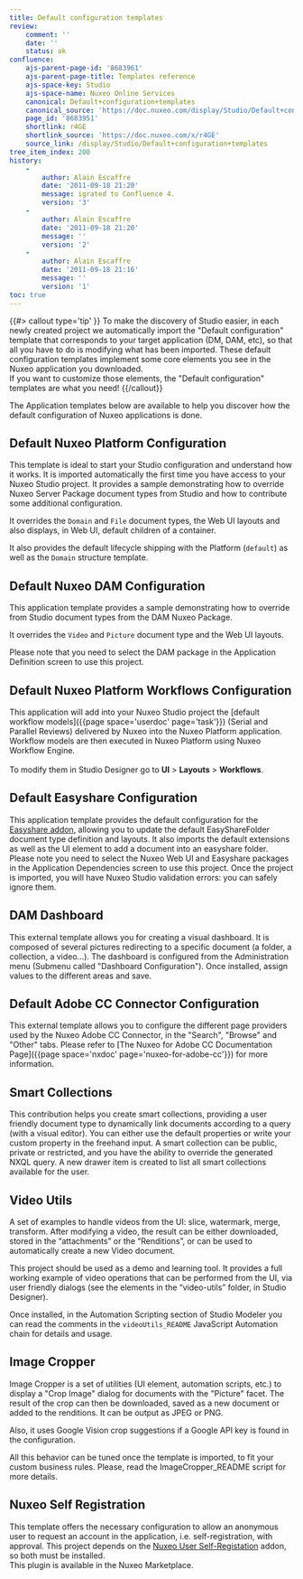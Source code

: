 ```yaml
---
title: Default configuration templates
review:
    comment: ''
    date: ''
    status: ok
confluence:
    ajs-parent-page-id: '8683961'
    ajs-parent-page-title: Templates reference
    ajs-space-key: Studio
    ajs-space-name: Nuxeo Online Services
    canonical: Default+configuration+templates
    canonical_source: 'https://doc.nuxeo.com/display/Studio/Default+configuration+templates'
    page_id: '8683951'
    shortlink: r4GE
    shortlink_source: 'https://doc.nuxeo.com/x/r4GE'
    source_link: /display/Studio/Default+configuration+templates
tree_item_index: 200
history:
    -
        author: Alain Escaffre
        date: '2011-09-18 21:20'
        message: igrated to Confluence 4.
        version: '3'
    -
        author: Alain Escaffre
        date: '2011-09-18 21:20'
        message: ''
        version: '2'
    -
        author: Alain Escaffre
        date: '2011-09-18 21:16'
        message: ''
        version: '1'
toc: true        
---
```


{{#> callout type='tip' }}
To make the discovery of Studio easier, in each newly created project we automatically import the "Default configuration" template that corresponds to your target application (DM, DAM, etc), so that all you have to do is modifying what has been imported. These default configuration templates implement some core elements you see in the Nuxeo application you downloaded.</br>
If you want to customize those elements, the "Default configuration" templates are what you need!
{{/callout}}

The Application templates below are available to help you discover how the default configuration of Nuxeo applications is done.

## Default Nuxeo Platform Configuration

This template is ideal to start your Studio configuration and understand how it works. It is imported automatically the first time you have access to your Nuxeo Studio project. It provides a sample demonstrating how to override Nuxeo Server Package document types from Studio and how to contribute some additional configuration.

It overrides the `Domain` and `File` document types, the Web UI layouts and also displays, in Web UI, default children of a container.

It also provides the default lifecycle shipping with the Platform (`default`) as well as the `Domain` structure template.

## Default Nuxeo DAM Configuration

This application template provides a sample demonstrating how to override from Studio document types from the DAM Nuxeo Package.

It overrides the `Video` and `Picture` document type and the Web UI layouts.

Please note that you need to select the DAM package in the Application Definition screen to use this project.

## Default Nuxeo Platform Workflows Configuration

This application will add into your Nuxeo Studio project the [default workflow models]({{page space='userdoc' page='task'}}) (Serial and Parallel Reviews) delivered by Nuxeo into the Nuxeo Platform application. Workflow models are then executed in Nuxeo Platform using Nuxeo Workflow Engine.  
</br>
To modify them in Studio Designer go to **UI** > **Layouts** > **Workflows**.

## Default Easyshare Configuration

This application template provides the default configuration for the [Easyshare addon](https://connect.nuxeo.com/nuxeo/site/marketplace/package/easyshare), allowing you to update the default EasyShareFolder document type definition and layouts. It also imports the default extensions as well as the UI element to add a document into an easyshare folder. Please note you need to select the Nuxeo Web UI and Easyshare packages in the Application Dependencies screen to use this project. Once the project is imported, you will have Nuxeo Studio validation errors: you can safely ignore them.

## DAM Dashboard

This external template allows you for creating a visual dashboard. It is composed of several pictures redirecting to a specific document (a folder, a collection, a video...). The dashboard is configured from the Administration menu (Submenu called "Dashboard Configuration"). Once installed, assign values to the different areas and save. 

## Default Adobe CC Connector Configuration

This external template allows you to configure the different page providers used by the Nuxeo Adobe CC Connector, in the "Search", "Browse" and "Other" tabs. Please refer to [The Nuxeo for Adobe CC Documentation Page]({{page space='nxdoc' page='nuxeo-for-adobe-cc'}}) for more information.

## Smart Collections

This contribution helps you create smart collections, providing a user friendly document type to dynamically link documents according to a query (with a visual editor). You can either use the default properties or write your custom property in the freehand input. A smart collection can be public, private or restricted, and you have the ability to override the generated NXQL query. A new drawer item is created to list all smart collections available for the user. 

## Video Utils

A set of examples to handle videos from the UI: slice, watermark, merge, transform.
After modifying a video, the result can be either downloaded, stored in the “attachments” or the “Renditions”, or can be used to automatically create a new Video document.

This project should be used as a demo and learning tool. It provides a full working example of video operations that can be performed from the UI, via user friendly dialogs (see the elements in the “video-utils” folder, in Studio Designer).

Once installed, in the Automation Scripting section of Studio Modeler you can read the comments in the `videoUtils_README` JavaScript Automation chain for details and usage.

## Image Cropper

Image Cropper is a set of utilities (UI element, automation scripts, etc.) to display a "Crop Image" dialog for documents with the "Picture" facet. The result of the crop can then be downloaded, saved as a new document or added to the renditions. It can be output as JPEG or PNG.

Also, it uses Google Vision crop suggestions if a Google API key is found in the configuration.

All this behavior can be tuned once the template is imported, to fit your custom business rules. Please, read the ImageCropper_README script for more details.

## Nuxeo Self Registration

This template offers the necessary configuration to allow an anonymous user to request an account in the application, i.e. self-registration, with approval. This project depends on the [Nuxeo User Self-Registation](https://connect.nuxeo.com/nuxeo/site/marketplace/package/nuxeo-labs-user-registration) addon, so both must be installed.</br>
This plugin is available in the Nuxeo Marketplace.
